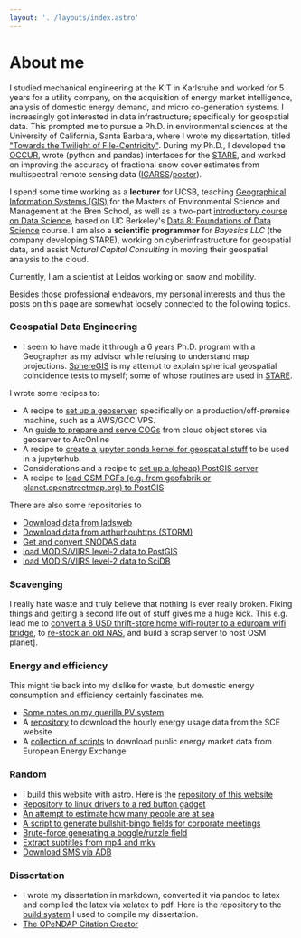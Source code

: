 ```yaml
---
layout: '../layouts/index.astro'
---
```


# About me
I studied mechanical engineering at the KIT in Karlsruhe and worked for 5 years for a utility company, on the acquisition of energy market intelligence, analysis of domestic energy demand, and micro co-generation systems. I increasingly got interested in data infrastructure; specifically for geospatial data. This prompted me to pursue a Ph.D. in environmental sciences at the University of California, Santa Barbara, where I wrote my dissertation, titled ["Towards the Twilight of File-Centricity"](https://www.proquest.com/openview/bae0d92f7d3c7f4cc47e128bcd6791e8/1?pq-origsite=gscholar&cbl=18750&diss=y). During my Ph.D., I developed the [OCCUR](https://github.com/NiklasPhabian/occur), wrote (python and pandas) interfaces for the [STARE](../blog/stare), and worked on improving the accuracy of fractional snow cover estimates from multispectral remote sensing data ([IGARSS](https://2023.ieeeigarss.org/view_paper.php?PaperNum=5752)/[poster](/homepage/downloads/igarss2023.pdf)).

I spend some time working as a **lecturer** for UCSB, teaching [Geographical Information Systems (GIS)](https://bren.ucsb.edu/courses/esm-263) for the Masters of Environmental Science and Management at the Bren School, as well as a two-part [introductory course on Data Science](https://datascience.ucsb.edu/course/1), based on UC Berkeley's [Data 8: Foundations of Data Science](http://www.data8.org/) course. I am also a **scientific programmer** for *Bayesics LLC* (the company developing STARE), working on cyberinfrastructure for geospatial data, and assist *Natural Capital Consulting* in moving their geospatial analysis to the cloud.

Currently, I am a scientist at Leidos working on snow and mobility.

Besides those professional endeavors, my personal interests and thus the posts on this page are somewhat loosely connected to the following topics.

### Geospatial Data Engineering
- I seem to have made it through a 6 years Ph.D. program with a Geographer as my advisor while refusing to understand map projections. [SphereGIS](https://github.com/NiklasPhabian/SphereGIS) is my attempt to explain spherical geospatial coincidence tests to myself; some of whose routines are used in [STARE](../blog/stare).

I wrote some recipes to:
- A recipe to [set up a geoserver](../blog/geoserver_install/); specifically on a production/off-premise machine, such as a AWS/GCC VPS.
- An [guide  to prepare and serve COGs](../blog/cog/) from cloud object stores via geoserver to ArcOnline
- A recipe to [create a jupyter conda kernel for geospatial stuff](../blog/geo_conda_kernel/) to be used in a jupyterhub.
- Considerations and a recipe to [set up a (cheap) PostGIS server](../blog/zero_to_postgis/)
- A recipe to [load OSM PGFs (e.g. from geofabrik or planet.openstreetmap.org) to PostGIS](../blog/load_pbf/)

There are also some repositories to
- [Download data from ladsweb](https://github.com/NiklasPhabian/ladsweb_downloader)
- [Download data from arthurhouhttps (STORM)](https://github.com/NiklasPhabian/arthurhouhttps_dl)
- [Get and convert SNODAS data](https://github.com/NiklasPhabian/snodas)
- [load MODIS/VIIRS level-2 data to PostGIS](https://github.com/NiklasPhabian/postgis_loader)
- [load MODIS/VIIRS level-2 data to SciDB](https://github.com/NiklasPhabian/scidb_loader)


### Scavenging
I really hate waste and truly believe that nothing is ever really broken. Fixing things and getting a second life out of stuff gives me a huge kick. This e.g. lead me to [convert a 8 USD thrift-store home wifi-router to a eduroam wifi bridge](../blog/eduroam), to [re-stock an old  NAS](../blog/buffalo), and build a scrap server to host OSM planet].

### Energy and efficiency
This might tie back into my dislike for waste, but domestic energy consumption and efficiency certainly fascinates me. 
- [Some notes on my guerilla PV system](../blog/pv/)
- A [repository](https://bitbucket.org/niklasphabian/sce_downloader/src/master/) to download the hourly energy usage data from the SCE website
- A [collection of scripts](https://bitbucket.org/niklasphabian/energy_db/src/master/) to download public energy market data from European Energy Exchange 

### Random 
- I build this website with astro. Here is the [repository of this website](https://github.com/NiklasPhabian/homepage)
- [Repository to linux drivers to a red button gadget](https://github.com/NiklasPhabian/red_button/)
- [An attempt to estimate how many people are at sea](../blog/vesselfinder/)
- [A script to generate bullshit-bingo fields for corporate meetings](https://bitbucket.org/niklasphabian/bullshitbingo/src/master/)
- [Brute-force generating a boggle/ruzzle field](https://bitbucket.org/niklasphabian/ruzzle/src/master/)
- [Extract subtitles from mp4 and mkv](../blog/subtitles/)
- [Download SMS via ADB](../blog/sms/)

### Dissertation
- I wrote my dissertation in markdown, converted it via pandoc to latex and compiled the latex via xelatex to pdf. Here is the repository to the [build system](../blog/dissertation/) I used to compile my dissertation.
- [The OPeNDAP Citation Creator](https://github.com/NiklasPhabian/occur)
